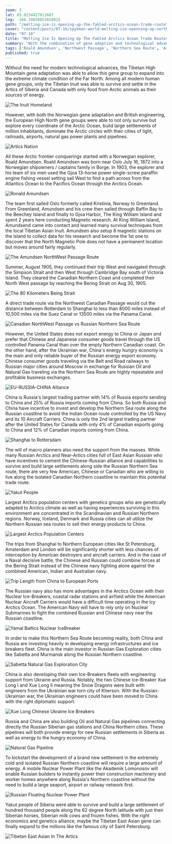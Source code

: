 ```yaml
---
zoom: 3
lat: 65.9234427011687  
lng: -168.39028853010825
path: "/melting-ice-is-opening-up-the-fabled-arctics-ocean-trade-route"
cover: "content/posts/07-16/spykman-world-melting-ice-openning-up-northwest-passage.jpg"
date: "07-16"
title: "Melting Ice Is Opening Up The Fabled Arctics Ocean Trade Routes"
summary: "With the combination of gene adaption and technological advances compounded via many generations of highly surviable gene groups, some human gene groups were able to conquer geographical challenges with their wills and inventions."
tags: ['Roald Amundsen', 'Northwest Passage', 'Northern Sea Route', 'Arctic', 'North Pole', 'Norway', 'Denmark', 'Canada','Russia', 'China', 'Climate Change','Global Warming']
published: true
---
```


Without the need for modern technological advances, the Tibetan High Mountain gene adaptation was able to allow this gene group to expand into the extreme climate condition of the Far North. Among all modern human gene groups, only the Tibetan Inuit was able to survive and settle in the Artics of Siberia and Canada with only food from Arctic animals as their sources of energy.

![The Inuit Homeland](https://storage.googleapis.com/spykman-world/the-inuit-home-land.png)

However, with both the Norwegian gene adaptation and British engineering, the European High North gene groups were able to not only survive but explore every coordinate of the Arctic Ocean, build large settlements of million inhabitants, dominate the Arctic circles with their cities of light, railroads, airports, natural gas power plants and pipelines. 

![Artics Nation](https://storage.googleapis.com/spykman-world/artics-nations.png)

All these Arctic frontier conquerings started with a Norwegian explorer, Roald Amundsen. Roald Amundsen was born near Oslo July 16, 1872 into a Norwegian shipowners / captains family in Borge. In 1903, the explorer and his team of six men used the Gjoa 13-horse power single-screw paraffin engine fishing vessel setting sail West to find a path across from the Atlantics Ocean to the Pacifics Ocean through the Arctics Ocean.

![Ronald Amundsen](https://storage.googleapis.com/spykman-world/Ronald%20Amundsen%20Arctics%20Expedition%20Team.png)

The team first sailed Oslo formerly called Kristinia, Norway to Greenland. From Greenland, Amundsen and his crew then sailed through Baffin Bay to the Beechey Island and finally to Gjoa Harbor, The King William Island and spent 2 years here conducting Magnetic research. At King William Island, Amundsend came into contact and learned many survival techniques from the local Tibetan Asian Inuit. Amundsen also setup 8 magnetic stations on the island to collect data for his research and become the 1st one to discover that the North Magnetic Pole does not have a permanent location but moves around fairly regularly.

![The Amundsen NorthWest Passage Route](https://storage.googleapis.com/spykman-world/The%20North%20West%20Canadian%20Coast%20Route.png)

Summer, August 1905, they continued their trip West and navigated through the Simpson Strait and then West through Cambridge Bay south of Victoria Island. They cleared the Canadian Northern Coast and completed their North West passage by reaching the Bering Strait on Aug 30, 1905.

![The 80 Kilometers Being Strait](https://storage.googleapis.com/spykman-world/80-kilometer-bering-strait.png)

A direct trade route via the Northwest Canadian Passage would cut the distance between Rotterdam to Shanghai to less than 8000 miles instead of 10,500 miles via the Suez Canal or 13500 miles via the Panama Canal.

![Canadian NorthWest Passage vs Russian Northern Sea Route](https://storage.googleapis.com/spykman-world/Northern%20Russian%20Route%20vs%20North%20West%20Canadian%20Route.png)

However, the United States does not export energy to China or Japan and prefer that Chinese and Japanese consumer goods travel through the US controlled Panama Canal than over the empty Northern Canadian coast. On the other hand, after the Ukrainian war, China's energy hungry economy is the main and only reliable buyer of the Russian energy export economy. Chinese consumer goods traveling via the Belt and Road railways to Russian major cities around Moscow in exchange for Russian Oil and Natural Gas traveling via the Northern Sea Route are highly repeatable and profitable business exchanges.

![EU-RUSSIA-CHINA Alliance](https://storage.googleapis.com/spykman-world/eu-russia-china-alliance-trade-route.png)

China is Russia's largest trading partner with 14% of Russia exports sending to China and 25% of Russia imports coming from China. So both Russia and China have incentive to invest and develop the Northern Sea route along the Russian coastline to avoid the Indian Ocean route controlled by the US Navy and its 10 Aircraft Carriers. China is only the 2nd largest trading partner after the United States for Canada with only 4% of Canadian exports going to China and 12% of Canadian imports coming from China. 

![Shanghai to Rottersdam](https://storage.googleapis.com/spykman-world/northern-sea-route-from-shanghai-to-rotterdam.png)

The will of macro planners also need the support from the masses. While many Russian Arctics and Near-Artics cities full of East Asian Russian who have incentives to cement the Chinese-Russian alliance and capabilities to survive and build large settlements along side the Russian Northern Sea route, there are very few American, Chinese or Canadian who are willing to live along the isolated Canadian Northern coastline to maintain this potential trade route.

![Yakut People](https://storage.googleapis.com/spykman-world/yakut-people.png)

Largest Arctics population centers with genetics groups who are genetically adapted to Arctics climate as well as having experiences surviving in this environment are concentrated in the Scandinavian and Russian Northern regions. Norway, Iceland, Denmark and Russia cities can all utilize the Northern Russian sea routes to sell their energy products to China.

![Largest Arctics Population Centers](https://storage.googleapis.com/spykman-world/Largest%20Arctics%20Cities.png)

The trips from Shanghai to Northern European cities like St Petersburg, Amsterdam and London will be significantly shorter with less chances of interception by American destroyers and aircraft carriers. And in the case of a Naval decisive battle, the Chinese and Russian could combine forces at the Bering Strait instead of the Chinese navy fighting alone against the combined American, Indian and Australian navy. 

![Trip Length from China to European Ports](https://storage.googleapis.com/spykman-world/Trip%20Length%20from%20China%20to%20European%20Port.png)

The Russian navy also has more advantages in the Arctics Ocean with their Nuclear Ice-Breakers, coastal radar stations and airfield while the American Nuclear Aircraft Carriers would have a difficult time operating in the icy Arctics Ocean. The American Navy will have to rely only on Nuclear Submarines to fight the combined Russian and Chinese navy near the Russian coastline. 

![Yamal Baltics Nuclear IceBreaker](https://storage.googleapis.com/spykman-world/yamal_nuclear_power_ice_breaker.png)

In order to make this Northern Sea Route becoming reality, both China and Russia are investing heavily in developing energy infrastructures and ice breakers fleet. China is the main investor in Russian Gas Exploration cities like Sabetta and Murmansk along the Russian Northern coastline.

![Sabetta Natural Gas Exploration City](https://storage.googleapis.com/spykman-world/Sabetta_71_Degree_North.png)

China is also developing their own Ice-Breakers fleets with engineering support from Ukraine and Russia. Notably, the two Chinese Ice-Breaker Xue Long I and Xue Long II meaning the Snow Dragons were built with engineers from the Ukrainian war torn city of Kherson. With the Russian-Ukrainian war, the Ukrainian engineers could have been moved to China with the right diplomatic support.

![Xue Long Chinese Ukraine Ice Breakers](https://storage.googleapis.com/spykman-world/xue_long_chinese_ukrainian_ice_breakers.png)

Russia and China are also building Oil and Natural Gas pipelines connecting directly the Russian Siberian gas stations and China Northern cities. These pipelines will both provide energy for new Russian settlements in Siberia as well as energy to the hungry economy of China. 

![Natural Gas Pipeline](https://storage.googleapis.com/spykman-world/natural-gas-pipeline.png)

To kickstart the development of a brand new settlement in the extremely cold and isolated Russian Northern coastline will require a large amount of energy. A mobile Nuclear Power Plant like the Akademik Lomonosov will enable Russian builders to instantly power their construction machinery and worker homes anywhere along Russia's Northern coastline without the need to build a large seaport, airport or railway network first. 

![Russian Floating Nuclear Power Plant](https://storage.googleapis.com/spykman-world/akademik_lomomnosov_floating_nuclear_powerplant.png)

Yakut people of Siberia were able to survive and build a large settlement of hundred thousand people along the 62 degree North latitude with just their Siberian horses, Siberian milk cows and frozen fishes. With the right economics and genetics alliance, maybe the Tibetan East Asian gene can finally expand to the millions like the famous city of Saint Petersburg. 

![Tibetan East Asian In The Artics](https://storage.googleapis.com/spykman-world/artics-tibetan-east-asian-gene-expression.png)
